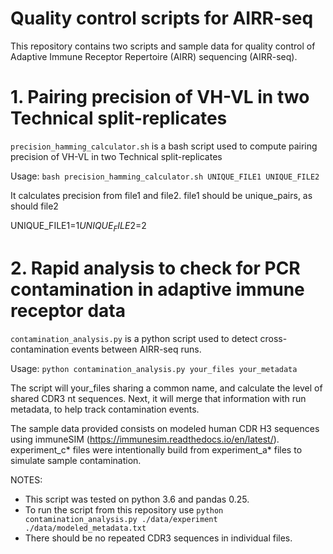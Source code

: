 # Quality control scripts for AIRR-seq

This repository contains two scripts and sample data for quality control of Adaptive Immune Receptor Repertoire (AIRR) sequencing (AIRR-seq).

# 1. Pairing precision of VH-VL in two Technical split-replicates

`precision_hamming_calculator.sh` is a bash script used to compute pairing precision of VH-VL in two Technical split-replicates

Usage:  `bash precision_hamming_calculator.sh UNIQUE_FILE1 UNIQUE_FILE2`

It calculates precision from file1 and file2. file1 should be unique_pairs, as should file2

UNIQUE_FILE1=$1
UNIQUE_FILE2=$2

# 2. Rapid analysis to check for PCR contamination in adaptive immune receptor data

`contamination_analysis.py` is a python script used to detect cross-contamination events between AIRR-seq runs.

Usage:
`python contamination_analysis.py your_files your_metadata`

The script will your_files sharing a common name, and calculate the level of shared CDR3 nt sequences. Next, it will merge that information with run metadata, to help track contamination events. 

The sample data provided consists on modeled human CDR H3 sequences using immuneSIM (https://immunesim.readthedocs.io/en/latest/). experiment_c* files were intentionally build from experiment_a* files to simulate sample contamination. 

NOTES: 
* This script was tested on python 3.6 and pandas 0.25.
* To run the script from this repository use `python contamination_analysis.py ./data/experiment ./data/modeled_metadata.txt`
* There should be no repeated CDR3 sequences in individual files.
